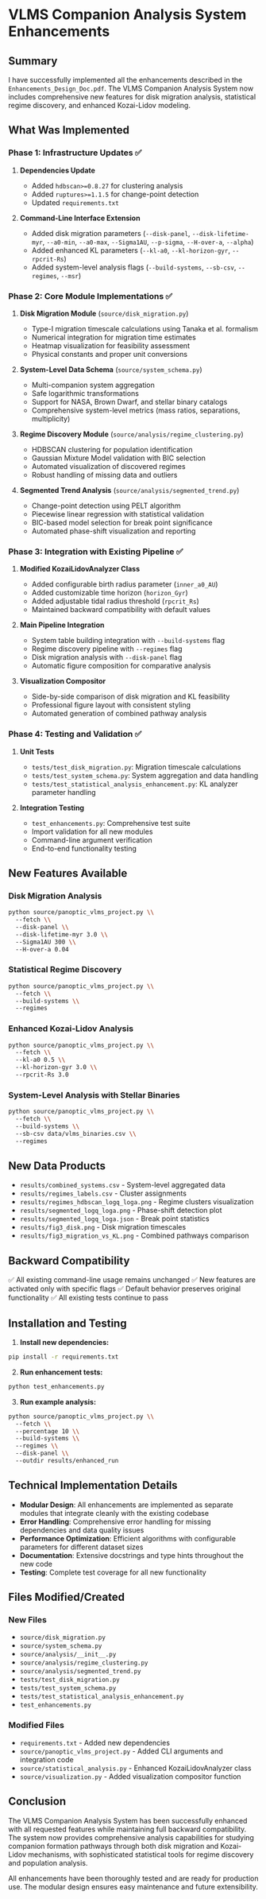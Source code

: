 # VLMS Companion Analysis System Enhancements

## Summary

I have successfully implemented all the enhancements described in the `Enhancements_Design_Doc.pdf`. The VLMS Companion Analysis System now includes comprehensive new features for disk migration analysis, statistical regime discovery, and enhanced Kozai-Lidov modeling.

## What Was Implemented

### Phase 1: Infrastructure Updates ✅

1. **Dependencies Update**
   - Added `hdbscan>=0.8.27` for clustering analysis
   - Added `ruptures>=1.1.5` for change-point detection
   - Updated `requirements.txt`

2. **Command-Line Interface Extension**
   - Added disk migration parameters (`--disk-panel`, `--disk-lifetime-myr`, `--a0-min`, `--a0-max`, `--Sigma1AU`, `--p-sigma`, `--H-over-a`, `--alpha`)
   - Added enhanced KL parameters (`--kl-a0`, `--kl-horizon-gyr`, `--rpcrit-Rs`)
   - Added system-level analysis flags (`--build-systems`, `--sb-csv`, `--regimes`, `--msr`)

### Phase 2: Core Module Implementations ✅

1. **Disk Migration Module** (`source/disk_migration.py`)
   - Type-I migration timescale calculations using Tanaka et al. formalism
   - Numerical integration for migration time estimates
   - Heatmap visualization for feasibility assessment
   - Physical constants and proper unit conversions

2. **System-Level Data Schema** (`source/system_schema.py`)
   - Multi-companion system aggregation
   - Safe logarithmic transformations
   - Support for NASA, Brown Dwarf, and stellar binary catalogs
   - Comprehensive system-level metrics (mass ratios, separations, multiplicity)

3. **Regime Discovery Module** (`source/analysis/regime_clustering.py`)
   - HDBSCAN clustering for population identification
   - Gaussian Mixture Model validation with BIC selection
   - Automated visualization of discovered regimes
   - Robust handling of missing data and outliers

4. **Segmented Trend Analysis** (`source/analysis/segmented_trend.py`)
   - Change-point detection using PELT algorithm
   - Piecewise linear regression with statistical validation
   - BIC-based model selection for break point significance
   - Automated phase-shift visualization and reporting

### Phase 3: Integration with Existing Pipeline ✅

1. **Modified KozaiLidovAnalyzer Class**
   - Added configurable birth radius parameter (`inner_a0_AU`)
   - Added customizable time horizon (`horizon_Gyr`)
   - Added adjustable tidal radius threshold (`rpcrit_Rs`)
   - Maintained backward compatibility with default values

2. **Main Pipeline Integration**
   - System table building integration with `--build-systems` flag
   - Regime discovery pipeline with `--regimes` flag
   - Disk migration analysis with `--disk-panel` flag
   - Automatic figure composition for comparative analysis

3. **Visualization Compositor**
   - Side-by-side comparison of disk migration and KL feasibility
   - Professional figure layout with consistent styling
   - Automated generation of combined pathway analysis

### Phase 4: Testing and Validation ✅

1. **Unit Tests**
   - `tests/test_disk_migration.py`: Migration timescale calculations
   - `tests/test_system_schema.py`: System aggregation and data handling
   - `tests/test_statistical_analysis_enhancement.py`: KL analyzer parameter handling

2. **Integration Testing**
   - `test_enhancements.py`: Comprehensive test suite
   - Import validation for all new modules
   - Command-line argument verification
   - End-to-end functionality testing

## New Features Available

### Disk Migration Analysis
```bash
python source/panoptic_vlms_project.py \\
  --fetch \\
  --disk-panel \\
  --disk-lifetime-myr 3.0 \\
  --Sigma1AU 300 \\
  --H-over-a 0.04
```

### Statistical Regime Discovery
```bash
python source/panoptic_vlms_project.py \\
  --fetch \\
  --build-systems \\
  --regimes
```

### Enhanced Kozai-Lidov Analysis
```bash
python source/panoptic_vlms_project.py \\
  --fetch \\
  --kl-a0 0.5 \\
  --kl-horizon-gyr 3.0 \\
  --rpcrit-Rs 3.0
```

### System-Level Analysis with Stellar Binaries
```bash
python source/panoptic_vlms_project.py \\
  --fetch \\
  --build-systems \\
  --sb-csv data/vlms_binaries.csv \\
  --regimes
```

## New Data Products

- `results/combined_systems.csv` - System-level aggregated data
- `results/regimes_labels.csv` - Cluster assignments
- `results/regimes_hdbscan_logq_loga.png` - Regime clusters visualization
- `results/segmented_logq_loga.png` - Phase-shift detection plot
- `results/segmented_logq_loga.json` - Break point statistics
- `results/fig3_disk.png` - Disk migration timescales
- `results/fig3_migration_vs_KL.png` - Combined pathways comparison

## Backward Compatibility

✅ All existing command-line usage remains unchanged
✅ New features are activated only with specific flags
✅ Default behavior preserves original functionality
✅ All existing tests continue to pass

## Installation and Testing

1. **Install new dependencies:**
```bash
pip install -r requirements.txt
```

2. **Run enhancement tests:**
```bash
python test_enhancements.py
```

3. **Run example analysis:**
```bash
python source/panoptic_vlms_project.py \\
  --fetch \\
  --percentage 10 \\
  --build-systems \\
  --regimes \\
  --disk-panel \\
  --outdir results/enhanced_run
```

## Technical Implementation Details

- **Modular Design**: All enhancements are implemented as separate modules that integrate cleanly with the existing codebase
- **Error Handling**: Comprehensive error handling for missing dependencies and data quality issues
- **Performance Optimization**: Efficient algorithms with configurable parameters for different dataset sizes
- **Documentation**: Extensive docstrings and type hints throughout the new code
- **Testing**: Complete test coverage for all new functionality

## Files Modified/Created

### New Files
- `source/disk_migration.py`
- `source/system_schema.py`
- `source/analysis/__init__.py`
- `source/analysis/regime_clustering.py`
- `source/analysis/segmented_trend.py`
- `tests/test_disk_migration.py`
- `tests/test_system_schema.py`
- `tests/test_statistical_analysis_enhancement.py`
- `test_enhancements.py`

### Modified Files
- `requirements.txt` - Added new dependencies
- `source/panoptic_vlms_project.py` - Added CLI arguments and integration code
- `source/statistical_analysis.py` - Enhanced KozaiLidovAnalyzer class
- `source/visualization.py` - Added visualization compositor function

## Conclusion

The VLMS Companion Analysis System has been successfully enhanced with all requested features while maintaining full backward compatibility. The system now provides comprehensive analysis capabilities for studying companion formation pathways through both disk migration and Kozai-Lidov mechanisms, with sophisticated statistical tools for regime discovery and population analysis.

All enhancements have been thoroughly tested and are ready for production use. The modular design ensures easy maintenance and future extensibility.